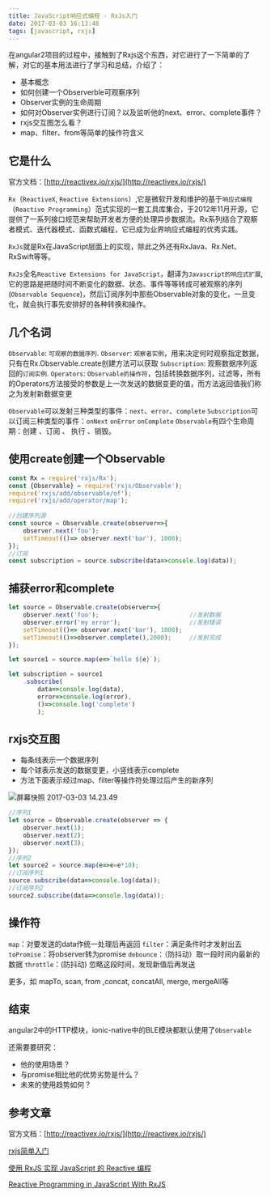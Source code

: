 ```yaml
---
title: JavaScript响应式编程 - RxJs入门
date: 2017-03-03 16:13:48
tags: [javascript, rxjs]
---
```


在angular2项目的过程中，接触到了Rxjs这个东西，对它进行了一下简单的了解，对它的基本用法进行了学习和总结，介绍了：

* 基本概念
* 如何创建一个Observerble可观察序列
* Observer实例的生命周期
* 如何对Observer实例进行订阅？以及监听他的next、error、complete事件？
* rxjs交互图怎么看？
* map、filter、from等简单的操作符含义

## 它是什么
官方文档：[http://reactivex.io/rxjs/](http://reactivex.io/rxjs/)

`Rx`（`ReactiveX`, `Reactive Extensions`）,它是微软开发和维护的基于`响应式编程`（`Reactive Programming`）范式实现的一套工具库集合，于2012年11月开源，它提供了一系列接口规范来帮助开发者方便的处理异步数据流。Rx系列结合了观察者模式、迭代器模式、函数式编程，它已成为业界响应式编程的优秀实践。

`RxJs`就是Rx在JavaScript层面上的实现，除此之外还有RxJava、Rx.Net、RxSwift等等。

`RxJs`全名`Reactive Extensions for JavaScript`，翻译为`Javascript的响应式扩展`, 它的思路是把随时间不断变化的数据、状态、事件等等转成可被观察的序列(`Observable Sequence`)，然后订阅序列中那些Observable对象的变化，一旦变化，就会执行事先安排好的各种转换和操作。

## 几个名词
`Observable`: `可观察的数据序列`.
`Observer`: `观察者实例`，用来决定何时观察指定数据，只有在Rx.Observable.create创建方法可以获取
`Subscription`: 观察数据序列返回的`订阅实例`.
`Operators`: `Observable的操作符`，包括转换数据序列，过滤等，所有的Operators方法接受的参数是上一次发送的数据变更的值，而方法返回值我们称之为发射新数据变更

`Observable`可以发射三种类型的事件：`next`、`error`、`complete`
`Subscription`可以订阅三种类型的事件：`onNext` `onError` `onComplete`
`Observable`有四个生命周期：创建 、订阅 、 执行 、销毁。


## 使用create创建一个Observable

```js
const Rx = require('rxjs/Rx');
const {Observable} = require('rxjs/Observable');
require('rxjs/add/observable/of');
require('rxjs/add/operator/map');
    
//创建序列源
const source = Observable.create(observer=>{
    observer.next('foo');
    setTimeout(()=> observer.next('bar'), 1000);
});
//订阅
const subscription = source.subscribe(data=>console.log(data));
```

## 捕获error和complete

```js
let source = Observable.create(observer=>{
    observer.next('foo');                         //发射数据
    observer.error('my error');                   //发射错误
    setTimeout(()=> observer.next('bar'), 1000);
    setTimeout(()=>observer.complete(),2000);     //发射完成
});

let source1 = source.map(e=>`hello ${e}`);

let subscription = source1
    .subscribe(
        data=>console.log(data),
        error=>console.log(error),
        ()=>console.log('complete')
        );
```

## rxjs交互图
* 每条线表示一个数据序列
* 每个球表示发送的数据变更，小竖线表示complete
* 方法下面表示经过map、filter等操作符处理过后产生的新序列


![屏幕快照 2017-03-03 14.23.49](http://ol1ftyec4.bkt.clouddn.com/2017-03-07-%E5%B1%8F%E5%B9%95%E5%BF%AB%E7%85%A7%202017-03-03%2014.23.49.png)


```ts
//序列1
let source = Observable.create(observer => {
    observer.next(1);
    observer.next(2);
    observer.next(3);
});
//序列2
let source2 = source.map(e=>e=e*10);
//订阅序列1
source.subscribe(data=>console.log(data));
//订阅序列2
source2.subscribe(data=>console.log(data));

```

## 操作符

`map`：对要发送的data作统一处理后再返回
`filter`：满足条件时才发射出去
`toPromise`：将observer转为promise
`debounce`：（防抖动）取一段时间内最新的数据
`throttle`：(防抖动) 忽略这段时间，发现新值后再发送

更多，如 mapTo, scan, from ,concat, concatAll, merge, mergeAll等

## 结束

angular2中的HTTP模块，ionic-native中的BLE模块都默认使用了`Observable`

还需要要研究：

* 他的使用场景？
* 与promise相比他的优势劣势是什么？
* 未来的使用趋势如何？

## 参考文章
官方文档：[http://reactivex.io/rxjs/](http://reactivex.io/rxjs/)

[rxjs简单入门](https://yq.aliyun.com/articles/65027)

[使用 RxJS 实现 JavaScript 的 Reactive 编程](http://www.oschina.net/translate/rxjs-streams?lang=chs&page=1#)

[Reactive Programming in JavaScript With RxJS](https://dzone.com/refcardz/rxjs-streams)

